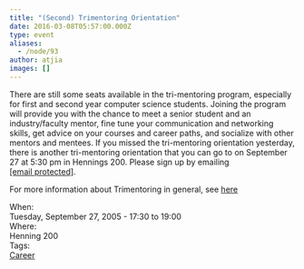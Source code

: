 ```yaml
---
title: "(Second) Trimentoring Orientation"
date: 2016-03-08T05:57:00.000Z
type: event
aliases:
  - /node/93
author: atjia
images: []
---
```


<div class="field field-name-body field-type-text-with-summary field-label-hidden"><div class="field-items"><div class="field-item even"><p>There are still some seats available in the tri-mentoring program, especially for first and second year computer science students.  Joining the program will provide you with the chance to meet a senior student and an industry/faculty mentor, fine tune your communication and networking skills, get advice on your courses and career paths, and socialize with other mentors and mentees.  If you missed the tri-mentoring orientation yesterday, there is another tri-mentoring orientation that you can go to on September 27 at 5:30 pm in Hennings 200.  Please sign up by emailing <a href="/cdn-cgi/l/email-protection#c9a4a7ae89aabae7bcabaae7aaa8"><span class="__cf_email__" data-cfemail="9df0f3faddfeeeb3e8fffeb3fefc">[email&#xA0;protected]</span></a>.</p>
<p>For more information about Trimentoring in general, see <a href="/node/47">here</a></p>
</div></div></div><div class="field field-name-field-dates field-type-datetime field-label-above"><div class="field-label">When:&#xA0;</div><div class="field-items"><div class="field-item even"><span class="date-display-single">Tuesday, September 27, 2005 - <span class="date-display-range"><span class="date-display-start">17:30</span> to <span class="date-display-end">19:00</span></span></span></div></div></div><div class="field field-name-field-location field-type-text field-label-above"><div class="field-label">Where:&#xA0;</div><div class="field-items"><div class="field-item even">Henning 200</div></div></div>    <footer>
    <div class="field field-name-field-tags field-type-taxonomy-term-reference field-label-above"><div class="field-label">Tags:&#xA0;</div><div class="field-items"><div class="field-item even"><a href="/career">Career</a></div></div></div>      </footer>
